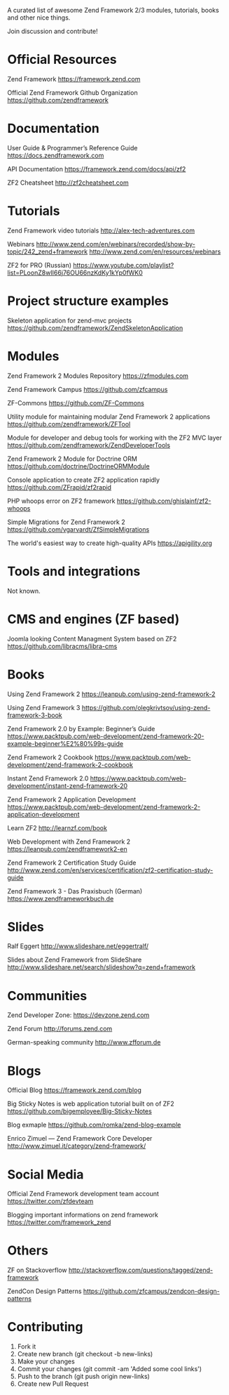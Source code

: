 A curated list of awesome Zend Framework 2/3 modules, tutorials, books and other nice things.

Join discussion and contribute!

Official Resources
==================

Zend Framework
https://framework.zend.com

Official Zend Framework Github Organization
https://github.com/zendframework

Documentation
=============

User Guide & Programmer’s Reference Guide
https://docs.zendframework.com

API Documentation
https://framework.zend.com/docs/api/zf2

ZF2 Cheatsheet
http://zf2cheatsheet.com

Tutorials
=========

Zend Framework video tutorials
http://alex-tech-adventures.com

Webinars
http://www.zend.com/en/webinars/recorded/show-by-topic/242_zend+framework
http://www.zend.com/en/resources/webinars

ZF2 for PRO (Russian)
https://www.youtube.com/playlist?list=PLoonZ8wII66j76OU66nzKdKy1kYp0fWK0

Project structure examples
==========================

Skeleton application for zend-mvc projects
https://github.com/zendframework/ZendSkeletonApplication

Modules
=======

Zend Framework 2 Modules Repository
https://zfmodules.com

Zend Framework Campus
https://github.com/zfcampus

ZF-Commons
https://github.com/ZF-Commons

Utility module for maintaining modular Zend Framework 2 applications
https://github.com/zendframework/ZFTool

Module for developer and debug tools for working with the ZF2 MVC layer
https://github.com/zendframework/ZendDeveloperTools

Zend Framework 2 Module for Doctrine ORM
https://github.com/doctrine/DoctrineORMModule

Console application to create ZF2 application rapidly
https://github.com/ZFrapid/zf2rapid

PHP whoops error on ZF2 framework
https://github.com/ghislainf/zf2-whoops

Simple Migrations for Zend Framework 2
https://github.com/vgarvardt/ZfSimpleMigrations

The world's easiest way to create high-quality APIs
https://apigility.org

Tools and integrations
======================
Not known.

CMS and engines (ZF based)
==========================

Joomla looking Content Managment System based on ZF2
https://github.com/libracms/libra-cms

Books
=====

Using Zend Framework 2
https://leanpub.com/using-zend-framework-2

Using Zend Framework 3
https://github.com/olegkrivtsov/using-zend-framework-3-book

Zend Framework 2.0 by Example: Beginner’s Guide
https://www.packtpub.com/web-development/zend-framework-20-example-beginner%E2%80%99s-guide

Zend Framework 2 Cookbook
https://www.packtpub.com/web-development/zend-framework-2-cookbook

Instant Zend Framework 2.0
https://www.packtpub.com/web-development/instant-zend-framework-20

Zend Framework 2 Application Development
https://www.packtpub.com/web-development/zend-framework-2-application-development

Learn ZF2
http://learnzf.com/book

Web Development with Zend Framework 2
https://leanpub.com/zendframework2-en

Zend Framework 2 Certification Study Guide
http://www.zend.com/en/services/certification/zf2-certification-study-guide

Zend Framework 3 - Das Praxisbuch (German)
https://www.zendframeworkbuch.de

Slides
======

Ralf Eggert
http://www.slideshare.net/eggertralf/

Slides about Zend Framework from SlideShare
http://www.slideshare.net/search/slideshow?q=zend+framework

Communities
===========

Zend Developer Zone:
https://devzone.zend.com

Zend Forum
http://forums.zend.com

German-speaking community
http://www.zfforum.de

Blogs
=====

Official Blog
https://framework.zend.com/blog

Big Sticky Notes is web application tutorial built on of ZF2
https://github.com/bigemployee/Big-Sticky-Notes

Blog exmaple
https://github.com/romka/zend-blog-example

Enrico Zimuel — Zend Framework Core Developer
http://www.zimuel.it/category/zend-framework/

Social Media
============

Official Zend Framework development team account
https://twitter.com/zfdevteam

Blogging important informations on zend framework
https://twitter.com/framework_zend

Others
======

ZF on Stackoverflow
http://stackoverflow.com/questions/tagged/zend-framework

ZendCon Design Patterns
https://github.com/zfcampus/zendcon-design-patterns

Contributing
============

1. Fork it
2. Create new branch (git checkout -b new-links)
3. Make your changes
4. Commit your changes (git commit -am 'Added some cool links')
5. Push to the branch (git push origin new-links)
6. Create new Pull Request

